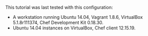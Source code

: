 This tutorial was last tested with this configuration:

* A workstation running Ubuntu 14.04, Vagrant 1.8.6, VirtualBox 5.1.8r111374, Chef Development Kit 0.18.30.
* Ubuntu 14.04 instances on VirtualBox, Chef client 12.15.19.
